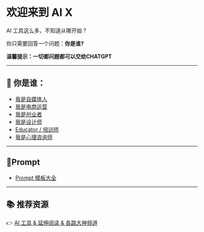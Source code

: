 # 欢迎来到 AI X

AI 工具这么多，不知道从哪开始？

你只需要回答一个问题：**你是谁?**

**温馨提示：一切都问题都可以交给CHATGPT**

---

## 👥 你是谁：

- [我是自媒体人](roles/media-creator.md)
- [我是电商运营](roles/ecommerce.html)
- [我是创业者](roles/founder.md)
- [我是设计师](roles/designer-creator.md)
- [Educator / 培训师](roles/educator.md)
- [我是心理咨询师](roles/psychologist.md)

---

## 🚀Prompt
- [Prompt 模板大全](prompt.md)

---

## 📚 推荐资源  
👉 [AI 工具 & 延伸阅读 & 各路大神频道](./resources.md)
